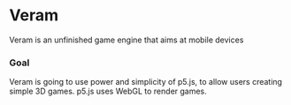 # Veram
Veram is an unfinished game engine that aims at mobile devices

### Goal
Veram is going to use power and simplicity of p5.js, to allow users creating simple 3D games.
p5.js uses WebGL to render games.
